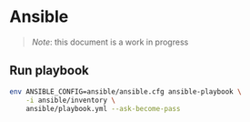 # Ansible

> *Note*: this document is a work in progress

## Run playbook

```bash
env ANSIBLE_CONFIG=ansible/ansible.cfg ansible-playbook \
    -i ansible/inventory \
    ansible/playbook.yml --ask-become-pass
```
